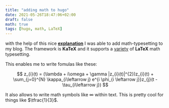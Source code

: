 ```yaml
---
title: "adding math to hugo"
date: 2021-05-26T18:47:06+02:00
draft: false
math: true
tags: [hugo, math, LaTeX]
---
```


with the help of this nice [**explanation**](https://mertbakir.gitlab.io/hugo/math-typesetting-in-hugo/) I was able to add math-typesetting to my blog. The framework is **KaTeX** and it supports a [variety](https://katex.org/docs/supported.html#sqrt) of **LaTeX** math typesetting.

This enables me to write fomulas like these:

$$
    z_{i}(t) = (\lambda + i\omega + \gamma |z_{i}(t)|^{2})z_{i}(t) + \sum_{j=0}^{N} \kappa_{i\leftarrow j} e^{i \phi_{i \leftarrow j}}z_{j}(t - \tau_{i\leftarrow j}) 
$$

It also allows to write math symbols like $\infty$ within text. This is pretty cool for things like $\tfrac{1}{3}$.